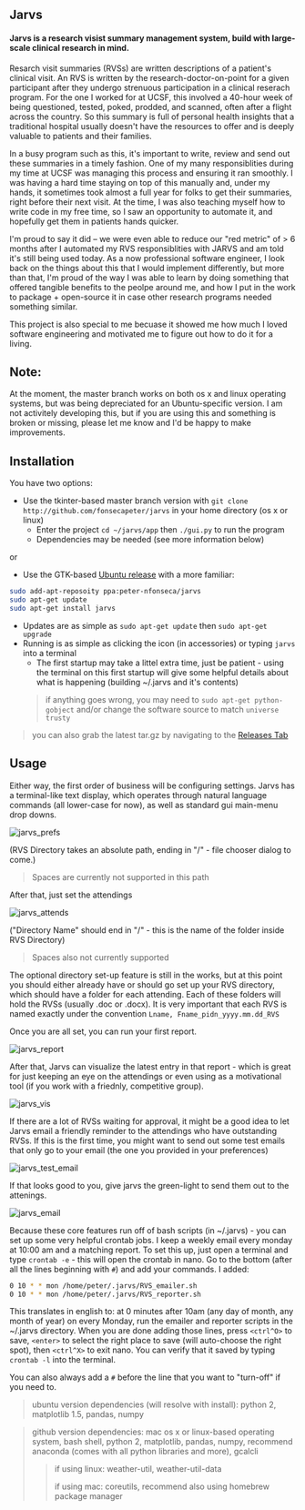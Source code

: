 ## Jarvs

#### Jarvs is a research visist summary management system, build with large-scale clinical research in mind.

Resarch visit summaries (RVSs) are written descriptions of a patient's clinical visit. An RVS is written by the research-doctor-on-point for a given participant after they undergo strenuous participation in a clinical reserach program. For the one I worked for at UCSF, this involved a 40-hour week of being questioned, tested, poked, prodded, and scanned, often after a flight across the country. So this summary is full of personal health insights that a traditional hospital usually doesn't have the resources to offer and is deeply valuable to patients and their families.

In a busy program such as this, it's important to write, review and send out these summaries in a timely fashion. One of my many responsiblities during my time at UCSF was managing this process and ensuring it ran smoothly. I was having a hard time staying on top of this manually and, under my hands, it sometimes took almost a full year for folks to get their summaries, right before their next visit. At the time, I was also teaching myself how to write code in my free time, so I saw an opportunity to automate it, and hopefully get them in patients hands quicker.

I'm proud to say it did – we were even able to reduce our "red metric" of > 6 months after I automated my RVS responsiblities with JARVS and am told it's still being used today. As a now professional software engineer, I look back on the things about this that I would implement differently, but more than that, I'm proud of the way I was able to learn by doing something that offered tangible benefits to the peolpe around me, and how I put in the work to package + open-source it in case other research programs needed something similar.

This project is also special to me becuase it showed me how much I loved software engineering and motivated me to figure out how to do it for a living.

## Note:
At the moment, the master branch works on both os x and linux operating systems, but was being depreciated for an Ubuntu-specific version. I am not activitely developing this, but if you are using this and something is broken or missing, please let me know and I'd be happy to make improvements.

## Installation
You have two options:
* Use the tkinter-based master branch version with `git clone http://github.com/fonsecapeter/jarvs` in your home directory (os x or linux)
  * Enter the project `cd ~/jarvs/app` then `./gui.py` to run the program
  * Dependencies may be needed (see more information below)

or

* Use the GTK-based [Ubuntu release](http://launchpad.net/jarvs) with a more familiar:
```bash
sudo add-apt-reposoity ppa:peter-nfonseca/jarvs
sudo apt-get update
sudo apt-get install jarvs
```
  * Updates are as simple as `sudo apt-get update` then `sudo apt-get upgrade`
  * Running is as simple as clicking the icon (in accessories) or typing `jarvs` into a terminal
    * The first startup may take a littel extra time, just be patient - using the terminal on this first startup will give some helpful details about what is happening (building ~/.jarvs and it's contents)
    > if anything goes wrong, you may need to `sudo apt-get python-gobject` and/or change the software source to match `universe trusty`

> you can also grab the latest tar.gz by navigating to the [Releases Tab](https://github.com/fonsecapeter/jarvs/releases)

## Usage
Either way, the first order of business will be configuring settings. Jarvs has a terminal-like text display, which operates through natural language commands (all lower-case for now), as well as standard gui main-menu drop downs.

![jarvs_prefs](docs/jarvs_prefs.png)

(RVS Directory takes an absolute path, ending in "/" - file chooser dialog to come.)
> Spaces are currently not supported in this path

After that, just set the attendings

![jarvs_attends](docs/jarvs_attends.png)

("Directory Name" should end in "/" - this is the name of the folder inside RVS Directory)
> Spaces also not currently supported

The optional directory set-up feature is still in the works, but at this point you should either already have or should go set up your RVS directory, which should have a folder for each attending. Each of these folders will hold the RVSs (usually .doc or .docx). It is very important that each RVS is named exactly under the convention `Lname, Fname_pidn_yyyy.mm.dd_RVS`

Once you are all set, you can run your first report.

![jarvs_report](docs/jarvs_report.png)

After that, Jarvs can visualize the latest entry in that report - which is great for just keeping an eye on the attendings or even using as a motivational tool (if you work with a friednly, competitive group).

![jarvs_vis](docs/jarvs_vis.png)

If there are a lot of RVSs waiting for approval, it might be a good idea to let Jarvs email a friendly reminder to the attendings who have outstanding RVSs. If this is the first time, you might want to send out some test emails that only go to your email (the one you provided in your preferences)

![jarvs_test_email](docs/jarvs_test_email.png)

If that looks good to you, give jarvs the green-light to send them out to the attenings.

![jarvs_email](docs/jarvs_email.png)

Because these core features run off of bash scripts (in ~/.jarvs) - you can set up some very helpful crontab jobs. I keep a weekly email every monday at 10:00 am and a matching report. To set this up, just open a terminal and type `crontab -e` - this will open the crontab in nano. Go to the bottom (after all the lines beginning with `#`) and add your commands. I added:
```bash
0 10 * * mon /home/peter/.jarvs/RVS_emailer.sh
0 10 * * mon /home/peter/.jarvs/RVS_reporter.sh
```

This translates in english to: at 0 minutes after 10am (any day of month, any month of year) on every Monday, run the emailer and reporter scripts in the ~/.jarvs directory. When you are done adding those lines, press `<ctrl^O>` to save, `<enter>` to select the right place to save (will auto-choose the right spot), then `<ctrl^X>` to exit nano. You can verify that it saved by typing `crontab -l` into the terminal.

You can also always add a `#` before the line that you want to "turn-off" if you need to.

> ubuntu version dependencies (will resolve with install): python 2, matplotlib 1.5, pandas, numpy

> github version dependencies:
mac os x or linux-based operating system, bash shell, python 2, matplotlib, pandas, numpy, recommend  anaconda (comes with all python libraries and more), gcalcli
>> if using linux: weather-util, weather-util-data
>>
>> if using mac: coreutils, recommend also using homebrew package manager
